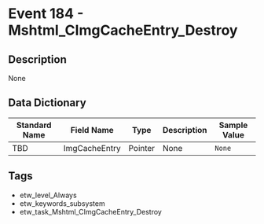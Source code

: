 # Event 184 - Mshtml_CImgCacheEntry_Destroy

## Description
None

## Data Dictionary
|Standard Name|Field Name|Type|Description|Sample Value|
|---|---|---|---|---|
|TBD|ImgCacheEntry|Pointer|None|`None`|

## Tags
* etw_level_Always
* etw_keywords_subsystem
* etw_task_Mshtml_CImgCacheEntry_Destroy